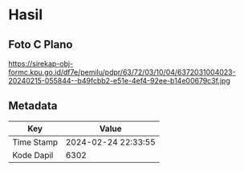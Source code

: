 # Hasil

## Foto C Plano

https://sirekap-obj-formc.kpu.go.id/df7e/pemilu/pdpr/63/72/03/10/04/6372031004023-20240215-055844--b49fcbb2-e51e-4ef4-92ee-b14e00679c3f.jpg


## Metadata

| Key        | Value               |
| ---------- | ------------------- |
| Time Stamp | 2024-02-24 22:33:55 |
| Kode Dapil | 6302                |



